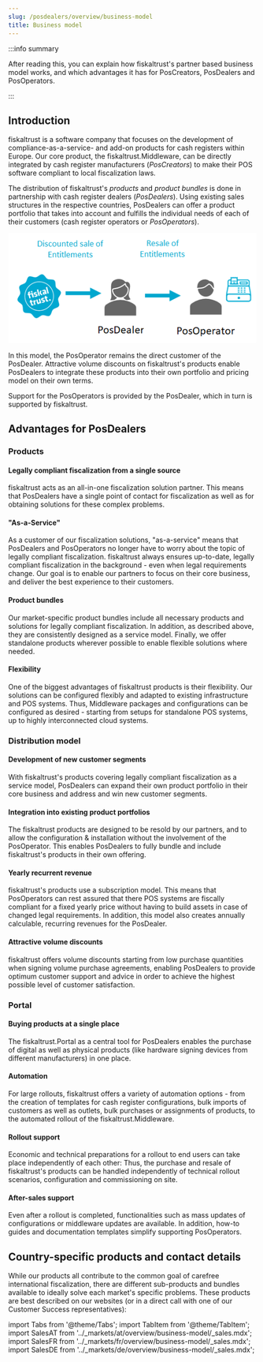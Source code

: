 ```yaml
---
slug: /posdealers/overview/business-model
title: Business model
---
```



:::info summary

After reading this, you can explain how fiskaltrust's partner based business model works, and which advantages it has for PosCreators, PosDealers and PosOperators.

:::

## Introduction
fiskaltrust is a software company that focuses on the development of compliance-as-a-service- and add-on products for cash registers within Europe. Our core product, the fiskaltrust.Middleware, can be directly integrated by cash register manufacturers (_PosCreators_) to make their POS software compliant to local fiscalization laws.

The distribution of fiskaltrust's _products_ and _product bundles_ is done in partnership with cash register dealers (_PosDealers_). Using existing sales structures in the respective countries, PosDealers can offer a product portfolio that takes into account and fulfills the individual needs of each of their customers (cash register operators or _PosOperators_).

![business-model](images/business-model.png)

In this model, the PosOperator remains the direct customer of the PosDealer. Attractive volume discounts on fiskaltrust's products enable PosDealers to integrate these products into their own portfolio and pricing model on their own terms.

Support for the PosOperators is provided by the PosDealer, which in turn is supported by fiskaltrust.

## Advantages for PosDealers

### Products
#### Legally compliant fiscalization from a single source
fiskaltrust acts as an all-in-one fiscalization solution partner. This means that PosDealers have a single point of contact for fiscalization as well as for obtaining solutions for these complex problems.

#### "As-a-Service"
As a customer of our fiscalization solutions, "as-a-service" means that PosDealers and PosOperators no longer have to worry about the topic of legally compliant fiscalization. fiskaltrust always ensures up-to-date, legally compliant fiscalization in the background - even when legal requirements change. Our goal is to enable our partners to focus on their core business, and deliver the best experience to their customers.

#### Product bundles
Our market-specific product bundles include all necessary products and solutions for legally compliant fiscalization. In addition, as described above, they are consistently designed as a service model. Finally, we offer standalone products wherever possible to enable flexible solutions where needed.

#### Flexibility
One of the biggest advantages of fiskaltrust products is their flexibility. Our solutions can be configured flexibly and adapted to existing infrastructure and POS systems. Thus, Middleware packages and configurations can be configured as desired - starting from setups for standalone POS systems, up to highly interconnected cloud systems.

### Distribution model
#### Development of new customer segments
With fiskaltrust's products covering legally compliant fiscalization as a service model, PosDealers can expand their own product portfolio in their core business and address and win new customer segments.

#### Integration into existing product portfolios
The fiskaltrust products are designed to be resold by our partners, and to allow the configuration & installation without the involvement of the PosOperator. This enables PosDealers to fully bundle and include fiskaltrust's products in their own offering.

#### Yearly recurrent revenue
fiskaltrust's products use a subscription model. This means that PosOperators can rest assured that there POS systems are fiscally compliant for a fixed yearly price without having to build assets in case of changed legal requirements. In addition, this model also creates annually calculable, recurring revenues for the PosDealer.

#### Attractive volume discounts
fiskaltrust offers volume discounts starting from low purchase quantities when signing volume purchase agreements, enabling PosDealers to provide optimum customer support and advice in order to achieve the highest possible level of customer satisfaction.

### Portal
#### Buying products at a single place
The fiskaltrust.Portal as a central tool for PosDealers enables the purchase of digital as well as physical products (like hardware signing devices from different manufacturers) in one place.

#### Automation
For large rollouts, fiskaltrust offers a variety of automation options - from the creation of templates for cash register configurations, bulk imports of customers as well as outlets, bulk purchases or assignments of products, to the automated rollout of the fiskaltrust.Middleware.

#### Rollout support
Economic and technical preparations for a rollout to end users can take place independently of each other: Thus, the purchase and resale of fiskaltrust's products can be handled independently of technical rollout scenarios, configuration and commissioning on site.

#### After-sales support
Even after a rollout is completed, functionalities such as mass updates of configurations or middleware updates are available. In addition, how-to guides and documentation templates simplify supporting PosOperators.





























## Country-specific products and contact details
While our products all contribute to the common goal of carefree international fiscalization, there are different sub-products and bundles available to ideally solve each market's specific problems. These products are best described on our websites (or in a direct call with one of our Customer Success representatives):

import Tabs from '@theme/Tabs';
import TabItem from '@theme/TabItem';
import SalesAT from '../_markets/at/overview/business-model/_sales.mdx';
import SalesFR from '../_markets/fr/overview/business-model/_sales.mdx';
import SalesDE from '../_markets/de/overview/business-model/_sales.mdx';

<Tabs groupId="market">

  <TabItem value="AT" label="Austria">
    <SalesAT />
  </TabItem>

  <TabItem value="FR" label="France">
    <SalesFR />
  </TabItem>

  <TabItem value="DE" label="Germany">
    <SalesDE />
  </TabItem>

</Tabs>